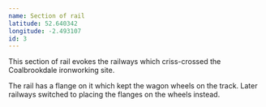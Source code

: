 ```yaml
---
name: Section of rail
latitude: 52.640342
longitude: -2.493107
id: 3
---
```


This section of rail evokes the railways which criss-crossed the Coalbrookdale ironworking site.

The rail has a flange on it which kept the wagon wheels on the track. Later railways switched to placing the flanges on the wheels instead.